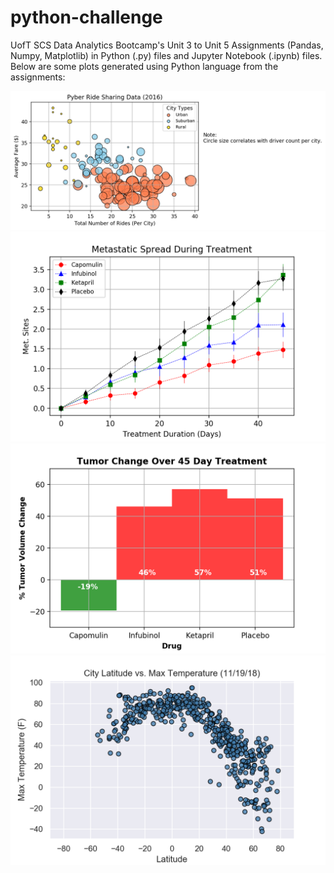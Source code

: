 # python-challenge
UofT SCS Data Analytics Bootcamp's Unit 3 to Unit 5 Assignments (Pandas, Numpy, Matplotlib) in Python (.py) files and Jupyter Notebook (.ipynb) files. Below are some plots generated using Python language from the assignments:

![Bubble Plot of Ride Sharing Data](PyberPlots/Bubble%20Plot%20of%20Ride%20Sharing%20Data.png)
![Metastatic Spread During Treatment](Pymaceuticals/Metastatic%20Spread%20During%20Treatment.png)
![Tumor Change Over 45 Day Treatment](Pymaceuticals/Tumor%20Change%20Over%2045%20Day%20Treatment.png)
![City Latitude vs. Max Temperature (11.19.18)](PyWeather/City%20Latitude%20vs.%20Max%20Temperature%20(11.19.18).png)
